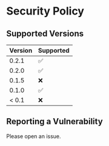 # Security Policy

## Supported Versions

| Version | Supported          |
| ------- | ------------------ |
| 0.2.1   | :white_check_mark: |
| 0.2.0   | :white_check_mark: |
| 0.1.5   | :x:                |
| 0.1.0   | :white_check_mark: |
| < 0.1   | :x:                |

## Reporting a Vulnerability

Please open an issue.
